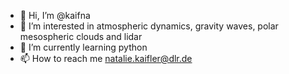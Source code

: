 - 👋 Hi, I’m @kaifna
- 👀 I’m interested in atmospheric dynamics, gravity waves, polar mesospheric clouds and lidar
- 🌱 I’m currently learning python
- 📫 How to reach me natalie.kaifler@dlr.de

<!---
kaifna/kaifna is a ✨ special ✨ repository because its `README.md` (this file) appears on your GitHub profile.
You can click the Preview link to take a look at your changes.
--->

